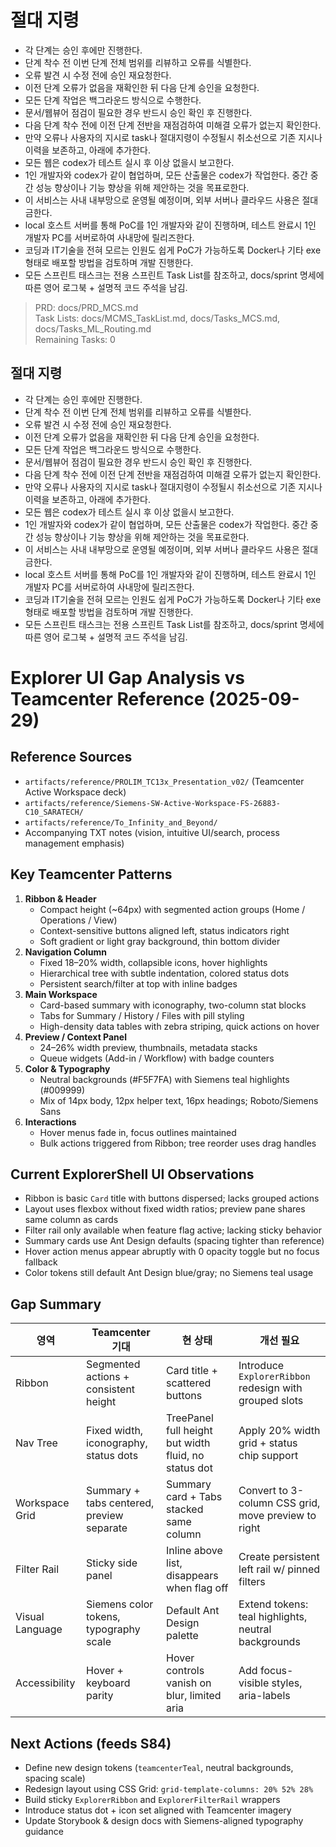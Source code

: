 # 절대 지령
- 각 단계는 승인 후에만 진행한다.
- 단계 착수 전 이번 단계 전체 범위를 리뷰하고 오류를 식별한다.
- 오류 발견 시 수정 전에 승인 재요청한다.
- 이전 단계 오류가 없음을 재확인한 뒤 다음 단계 승인을 요청한다.
- 모든 단계 작업은 백그라운드 방식으로 수행한다.
- 문서/웹뷰어 점검이 필요한 경우 반드시 승인 확인 후 진행한다.
- 다음 단계 착수 전에 이전 단계 전반을 재점검하여 미해결 오류가 없는지 확인한다.
- 만약 오류나 사용자의 지시로 task나 절대지령이 수정될시 취소선으로 기존 지시나 이력을 보존하고, 아래에 추가한다.
- 모든 웹은 codex가 테스트 실시 후 이상 없을시 보고한다.
- 1인 개발자와 codex가 같이 협업하며, 모든 산출물은 codex가 작업한다. 중간 중간 성능 향상이나 기능 향상을 위해 제안하는 것을 목표로한다.
- 이 서비스는 사내 내부망으로 운영될 예정이며, 외부 서버나 클라우드 사용은 절대 금한다.
- local 호스트 서버를 통해 PoC를 1인 개발자와 같이 진행하며, 테스트 완료시 1인 개발자 PC를 서버로하여 사내망에 릴리즈한다.
- 코딩과 IT기술을 전혀 모르는 인원도 쉽게 PoC가 가능하도록 Docker나 기타 exe 형태로 배포할 방법을 검토하며 개발 진행한다.
- 모든 스프린트 태스크는 전용 스프린트 Task List를 참조하고, docs/sprint 명세에 따른 영어 로그북 + 설명적 코드 주석을 남김.

> PRD: docs/PRD_MCS.md  
> Task Lists: docs/MCMS_TaskList.md, docs/Tasks_MCS.md, docs/Tasks_ML_Routing.md  
> Remaining Tasks: 0

## 절대 지령
- 각 단계는 승인 후에만 진행한다.
- 단계 착수 전 이번 단계 전체 범위를 리뷰하고 오류를 식별한다.
- 오류 발견 시 수정 전에 승인 재요청한다.
- 이전 단계 오류가 없음을 재확인한 뒤 다음 단계 승인을 요청한다.
- 모든 단계 작업은 백그라운드 방식으로 수행한다.
- 문서/웹뷰어 점검이 필요한 경우 반드시 승인 확인 후 진행한다.
- 다음 단계 착수 전에 이전 단계 전반을 재점검하여 미해결 오류가 없는지 확인한다.
- 만약 오류나 사용자의 지시로 task나 절대지령이 수정될시 취소선으로 기존 지시나 이력을 보존하고, 아래에 추가한다.
- 모든 웹은 codex가 테스트 실시 후 이상 없을시 보고한다.
- 1인 개발자와 codex가 같이 협업하며, 모든 산출물은 codex가 작업한다. 중간 중간 성능 향상이나 기능 향상을 위해 제안하는 것을 목표로한다.
- 이 서비스는 사내 내부망으로 운영될 예정이며, 외부 서버나 클라우드 사용은 절대 금한다.
- local 호스트 서버를 통해 PoC를 1인 개발자와 같이 진행하며, 테스트 완료시 1인 개발자 PC를 서버로하여 사내망에 릴리즈한다.
- 코딩과 IT기술을 전혀 모르는 인원도 쉽게 PoC가 가능하도록 Docker나 기타 exe 형태로 배포할 방법을 검토하며 개발 진행한다.
- 모든 스프린트 태스크는 전용 스프린트 Task List를 참조하고, docs/sprint 명세에 따른 영어 로그북 + 설명적 코드 주석을 남김.
# Explorer UI Gap Analysis vs Teamcenter Reference (2025-09-29)

## Reference Sources
- `artifacts/reference/PROLIM_TC13x_Presentation_v02/` (Teamcenter Active Workspace deck)
- `artifacts/reference/Siemens-SW-Active-Workspace-FS-26883-C10_SARATECH/`
- `artifacts/reference/To_Infinity_and_Beyond/`
- Accompanying TXT notes (vision, intuitive UI/search, process management emphasis)

## Key Teamcenter Patterns
1. **Ribbon & Header**
   - Compact height (~64px) with segmented action groups (Home / Operations / View)
   - Context-sensitive buttons aligned left, status indicators right
   - Soft gradient or light gray background, thin bottom divider
2. **Navigation Column**
   - Fixed 18–20% width, collapsible icons, hover highlights
   - Hierarchical tree with subtle indentation, colored status dots
   - Persistent search/filter at top with inline badges
3. **Main Workspace**
   - Card-based summary with iconography, two-column stat blocks
   - Tabs for Summary / History / Files with pill styling
   - High-density data tables with zebra striping, quick actions on hover
4. **Preview / Context Panel**
   - 24–26% width preview, thumbnails, metadata stacks
   - Queue widgets (Add-in / Workflow) with badge counters
5. **Color & Typography**
   - Neutral backgrounds (#F5F7FA) with Siemens teal highlights (#009999)
   - Mix of 14px body, 12px helper text, 16px headings; Roboto/Siemens Sans
6. **Interactions**
   - Hover menus fade in, focus outlines maintained
   - Bulk actions triggered from Ribbon; tree reorder uses drag handles

## Current ExplorerShell UI Observations
- Ribbon is basic `Card` title with buttons dispersed; lacks grouped actions
- Layout uses flexbox without fixed width ratios; preview pane shares same column as cards
- Filter rail only available when feature flag active; lacking sticky behavior
- Summary cards use Ant Design defaults (spacing tighter than reference)
- Hover action menus appear abruptly with 0 opacity toggle but no focus fallback
- Color tokens still default Ant Design blue/gray; no Siemens teal usage

## Gap Summary
| 영역 | Teamcenter 기대 | 현 상태 | 개선 필요 |
| --- | --- | --- | --- |
| Ribbon | Segmented actions + consistent height | Card title + scattered buttons | Introduce `ExplorerRibbon` redesign with grouped slots |
| Nav Tree | Fixed width, iconography, status dots | TreePanel full height but width fluid, no status dot | Apply 20% width grid + status chip support |
| Workspace Grid | Summary + tabs centered, preview separate | Summary card + Tabs stacked same column | Convert to 3-column CSS grid, move preview to right |
| Filter Rail | Sticky side panel | Inline above list, disappears when flag off | Create persistent left rail w/ pinned filters |
| Visual Language | Siemens color tokens, typography scale | Default Ant Design palette | Extend tokens: teal highlights, neutral backgrounds |
| Accessibility | Hover + keyboard parity | Hover controls vanish on blur, limited aria | Add focus-visible styles, aria-labels |

## Next Actions (feeds S84)
- Define new design tokens (`teamcenterTeal`, neutral backgrounds, spacing scale)
- Redesign layout using CSS Grid: `grid-template-columns: 20% 52% 28%`
- Build sticky `ExplorerRibbon` and `ExplorerFilterRail` wrappers
- Introduce status dot + icon set aligned with Teamcenter imagery
- Update Storybook & design docs with Siemens-aligned typography guidance

